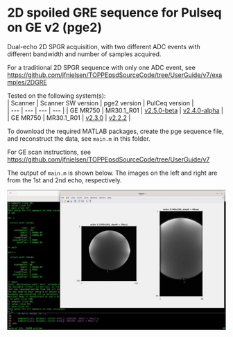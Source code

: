 # 2D spoiled GRE sequence for Pulseq on GE v2 (pge2)

Dual-echo 2D SPGR acquisition, with two different ADC events with different bandwidth and number of samples acquired.

For a traditional 2D SPGR sequence with only one ADC event, see
https://github.com/jfnielsen/TOPPEpsdSourceCode/tree/UserGuide/v7/examples/2DGRE

Tested on the following system(s):  
| Scanner | Scanner SW version | pge2 version | PulCeq version |  
| --- | --- | --- | --- |
| GE MR750 | MR30.1\_R01 | [v2.5.0-beta](https://github.com/jfnielsen/TOPPEpsdSourceCode/releases/tag/v2.5.0-beta) | [v2.4.0-alpha](https://github.com/HarmonizedMRI/PulCeq/releases/tag/v2.4.0-alpha) |  
| GE MR750 | MR30.1\_R01 | [v2.3.0](https://github.com/jfnielsen/TOPPEpsdSourceCode/releases/tag/v2.3.0) | [v2.2.2](https://github.com/HarmonizedMRI/PulCeq/releases/tag/v2.2.2) |

To download the required MATLAB packages,
create the pge sequence file, and reconstruct the data, see `main.m` in this folder.

For GE scan instructions, see https://github.com/jfnielsen/TOPPEpsdSourceCode/tree/UserGuide/v7

The output of `main.m` is shown below.
The images on the left and right are from the 1st and 2nd echo, respectively.

![Ball phantom](1.jpg)

